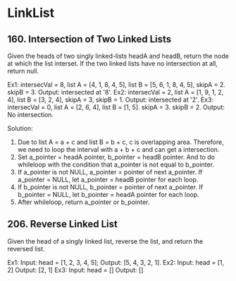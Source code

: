 # LinkList

## 160. Intersection of Two Linked Lists

Given the heads of two singly linked-lists headA and headB, return the node
at which the list interset. If the two linked lists have no intersection
at all, return null.

Ex1: intersecVal = 8, list A = [4, 1, 8, 4, 5], list B = [5, 6, 1, 8, 4, 5],
     skipA = 2. skipB = 3.
     Output: intersected at '8'.
Ex2: intersecVal = 2, list A = [1, 9, 1, 2, 4], list B = [3, 2, 4],
     skipA = 3, skipB = 1.
     Output: intersected at '2'.
Ex3: intersecVal = 0, list A = [2, 6, 4], list B = [1, 5].
     skipA = 3. skipB = 2.
     Output: No intersection.

Solution:
1. Due to list A = a + c and list B = b + c, c is overlapping area. Therefore,
   we need to loop the interval with a + b + c and can get a intersection.
2. Set a_pointer = headA pointer, b_pointer = headB pointer. And to do whileloop
   with the condition that a_pointer is not equal to b_pointer.
3. If a_pointer is not NULL, a_pointer = pointer of next a_pointer. 
   If a_pointer = NULL, let a_pointer = headB pointer for each loop.
4. If b_pointer is not NULL, b_pointer = pointer of next a_pointer. 
   If b_pointer = NULL, let b_pointer = headA pointer for each loop.
5. After whileloop, return a_pointer or b_pointer.

## 206. Reverse Linked List

Given the head of a singly linked list, reverse the list, and return the
reversed list.

Ex1: Input: head = [1, 2, 3, 4, 5];
     Output: [5, 4, 3, 2, 1].
Ex2: Input: head = [1, 2]
     Output: [2, 1]
Ex3: Input: head = []
     Output: []
